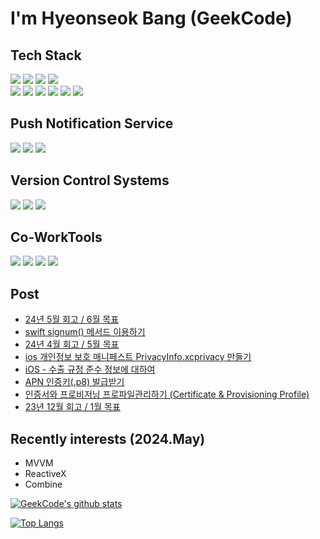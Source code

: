 # I'm Hyeonseok Bang (GeekCode)


## Tech Stack
<p>
    <img src="https://img.shields.io/badge/Swift-white?style=flat-squaree&logo=Swift&logoColor=FC6D26"/>
    <img src="https://img.shields.io/badge/Objc-white?style=flat-squaree&logo=Swift&logoColor=FC6D26"/>
    <img src="https://img.shields.io/badge/Python-white?flat-squaree&logo=Python&logoColor=3766AB"/>
    <img src="https://img.shields.io/badge/Flutter-white?flat-squaree&logo=flutter&logoColor=02569B"/>
<br>
    <img src="https://img.shields.io/badge/Lottie-3766AB?style=flat-squaree&logo=Swift&logoColor=white"/>
    <img src="https://img.shields.io/badge/Snapkit-3766AB?style=flat-squaree&logo=Swift&logoColor=white"/>
    <img src="https://img.shields.io/badge/Gifu-3766AB?style=flat-squaree&logo=Swift&logoColor=white"/>
    <img src="https://img.shields.io/badge/SwiftSoup-3766AB?style=flat-squaree&logo=Swift&logoColor=white"/>
    <img src="https://img.shields.io/badge/Kingfisher-3766AB?style=flat-squaree&logo=Swift&logoColor=white"/>
    <img src="https://img.shields.io/badge/Alamofire-3766AB?style=flat-squaree&logo=Swift&logoColor=white"/>

</p>

##  Push Notification Service
<p>
  <img src="https://img.shields.io/badge/Firebase-white?flat-squaree&logo=firebase&logoColor=FFCA28"/>
  <img src="https://img.shields.io/badge/FingerPush-0085CA?style=flat-squaree&logo=foursquarecityguide&logoColor=white"/>
  <img src="https://img.shields.io/badge/SalesForce-0052CC?style=flat-squaree&logo=salesforce&logoColor=00A1E0"/>
</p>


##  Version Control Systems
<p>
  <img src="https://img.shields.io/badge/GitHub-181717?flat-squaree&logo=Github&logoColor=white"/>
  <img src="https://img.shields.io/badge/GitLab-FC6D26?style=flat-squaree&logo=Gitlab&logoColor=white"/>
  <img src="https://img.shields.io/badge/SourceTree-0052CC?style=flat-squaree&logo=Sourcetree&logoColor=white"/>
</p>

##  Co-WorkTools
<p>
  <img src="https://img.shields.io/badge/RedMine-B32024?style=flat-squaree&logo=Redmine&logoColor=white"/>
  <img src="https://img.shields.io/badge/JiraSoftware-0052CC?style=flat-squaree&logo=JiraSoftware&logoColor=white"/>
  <img src="https://img.shields.io/badge/Figma-F24E1E?style=flat-squaree&logo=Figma&logoColor=white"/>
  <img src="https://img.shields.io/badge/Zeplin-F2B437?style=flat-squaree"/>
</p>

##  Post
<!-- BLOG-POST-LIST:START -->
- [24년 5월 회고 / 6월 목표](https://h1guitar.tistory.com/326)
- [swift signum() 메서드 이용하기](https://h1guitar.tistory.com/325)
- [24년 4월 회고 / 5월 목표](https://h1guitar.tistory.com/324)
- [ios 개인정보 보호 매니페스트 PrivacyInfo.xcprivacy 만들기](https://h1guitar.tistory.com/323)
- [iOS - 수출 규정 준수 정보에 대하여](https://h1guitar.tistory.com/322)
- [APN 인증키&lpar;.p8&rpar; 발급받기](https://h1guitar.tistory.com/321)
- [인증서와 프로비저닝 프로파일관리하기 &lpar;Certificate &amp; Provisioning Profile&rpar;](https://h1guitar.tistory.com/320)
- [23년 12월 회고 / 1월 목표](https://h1guitar.tistory.com/319)
<!-- BLOG-POST-LIST:END -->


##  Recently interests (2024.May)

- MVVM
- ReactiveX
- Combine

<!--!![아이디's github stats](https://github-readme-stats.vercel.app/api?username=isgeekcode&show_icons=true) -->
[![GeekCode's github stats](https://github-readme-stats.vercel.app/api?username=M1zz&count_private=true&custom_title=GeekCode's&nbsp;github&nbsp;🍊&bg_color=30,92a8d1,f7cac9&title_color=fff&text_color=fff)](https://github.com/anuraghazra/github-readme-stats)  

[![Top Langs](https://github-readme-stats.vercel.app/api/top-langs/?username=isgeekcode&layout=compact&custom_title=My&nbsp;Language&nbsp;⌨️&bg_color=30,f7cac9,92a8d1&title_color=fff&text_color=fff)](https://github.com/anuraghazra/github-readme-stats)


<!--![Top Langs](https://github-readme-stats.vercel.app/api/top-langs/?username=isgeekcode&layout=default&theme=default)-->
<!--[![Top Langs](https://github-readme-stats.vercel.app/api/top-langs/?username=isgeekcode&layout=compact&custom_title=My&nbsp;Language&nbsp;⌨️&bg_color=white&title_color=black&text_color=black)](https://github.com/anuraghazra/github-readme-stats)-->
<!--그라데이션효과를 하는 경우-->
<!--[![Top Langs](https://github-readme-stats.vercel.app/api/top-langs/?username=isgeekcode&layout=compact&custom_title=My&nbsp;Language&nbsp;⌨️&bg_color=30,f7cac9,92a8d1&title_color=fff&text_color=fff)](https://github.com/anuraghazra/github-readme-stats)-->
